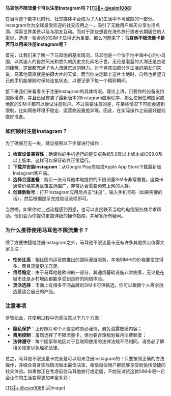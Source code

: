 **马耳他不限流量卡可以注册Instagram吗？[[TG💪+ @esim1088](https://t.me/s/esim1088)]**

在当今这个数字化时代，社交媒体平台成为了人们生活中不可或缺的一部分。Instagram作为全球最受欢迎的社交应用之一，吸引了无数用户每天分享生活点滴、探索世界美景以及与朋友互动。而对于那些想要在海外旅行或者长期居住的人来说，选择一张合适的SIM卡显得尤为重要。那么问题来了：**马耳他不限流量卡是否可以用来注册Instagram呢？**

首先，让我们来了解一下马耳他的基本情况。马耳他是一个位于地中海中心的小岛国，以其迷人的自然风光和悠久的历史文化闻名于世。无论是湛蓝的大海还是古老的建筑，这里都充满了令人流连忘返的魅力。对于喜欢拍照分享生活的朋友们来说，马耳他简直就是拍摄大片的天堂。而当你决定踏上这片土地时，自然也希望自己的手机能够随时保持连接状态，以便记录下每一个精彩瞬间。

接下来我们来看看关于注册Instagram的具体情况。理论上讲，只要你的设备支持国际漫游，并且已经安装了最新版本的Instagram应用程序，那么使用任何国家或地区的SIM卡都可以尝试注册账户。不过需要注意的是，在某些情况下可能会遇到限制，比如网络环境不稳定、运营商设置差异等。因此，在实际操作之前最好提前做好准备。

### 如何顺利注册Instagram？

为了确保万无一失，建议按照以下步骤进行操作：

1. **检查设备兼容性**：确保你的手机运行的是安卓系统5.0及以上版本或iOS9.0及以上版本，这样可以保证软件正常运行。
2. **下载并安装Instagram**：从Google Play商店或Apple App Store下载最新版Instagram客户端。
3. **选择合适套餐**：购买一张马耳他本地提供的不限流量SIM卡非常重要。这类卡通常价格实惠且覆盖范围广，非常适合需要频繁上网的人群。
4. **创建新账号**：打开Instagram应用后点击“注册”，输入手机号码（如果需要的话），然后根据提示完成验证流程即可。

当然啦，如果你对上述流程感到困惑，也可以直接联系当地的电信服务商寻求帮助。他们会为你提供更加详细的操作指南，并解答所有疑问。

### 为什么推荐使用马耳他不限流量卡？

除了方便快捷地注册Instagram之外，马耳他不限流量卡还有许多其他优点值得大家关注：

- **性价比高**：相比国内运营商推出的国际漫游服务，本地SIM卡的价格要便宜得多，而且流量更加充足。
- **信号稳定**：由于马耳他是欧洲的一部分，其通信基础设施非常完善，无论是在城市还是乡村地区都能享受到良好的网络体验。
- **灵活选择**：市面上有很多不同品牌的SIM卡可供挑选，你可以根据个人需求挑选最适合自己的产品。

### 注意事项

尽管如此，在使用过程中仍需注意以下几个方面：

- **隐私保护**：上传照片和个人信息时务必谨慎，避免泄露敏感内容；
- **费用控制**：虽然选择了不限流量卡，但也要合理规划每月消费额度；
- **法律遵守**：每个国家和地区对于互联网使用的法律法规不尽相同，请务必了解相关规定以免触犯法律。

总之，马耳他不限流量卡完全是可以用来注册Instagram的！只要按照正确的方法操作，并结合自身实际情况做出最佳决策，相信每位用户都能够享受到愉快便捷的社交体验。如果你正在考虑前往马耳他旅行或定居，不妨先试试这款SIM卡吧～它会让你的生活变得更加丰富多彩！

[[TG💪+ @esim1088](https://t.me/s/esim1088) ![Image](https://i.postimg.cc/4NQfJmqS/Snipaste-2025-05-13-00-14-12.png)]